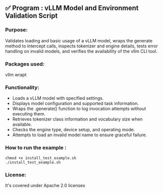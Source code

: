 ## ✅ Program : vLLM Model and Environment Validation Script

### Purpose:
Validates loading and basic usage of a vLLM model, wraps the generate method to intercept calls, inspects tokenizer and engine details, tests error handling on invalid models, and verifies the availability of the vllm CLI tool.

### Packages used:
vllm wrapt

### Functionality:
- Loads a vLLM model with specified settings.
- Displays model configuration and supported task information.
- Wraps the .generate() function to log invocation attempts without executing them.
- Retrieves tokenizer class information and vocabulary size when available.
- Checks the engine type, device setup, and operating mode.
- Attempts to load an invalid model name to ensure graceful failure.

### How to run the example :
```
chmod +x install_test_example.sh
./install_test_example.sh
```
### License: 
It's covered under Apache 2.0 licenses
